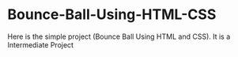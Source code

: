 # Bounce-Ball-Using-HTML-CSS
Here is the simple project (Bounce Ball Using HTML and CSS).
It is a Intermediate Project 
